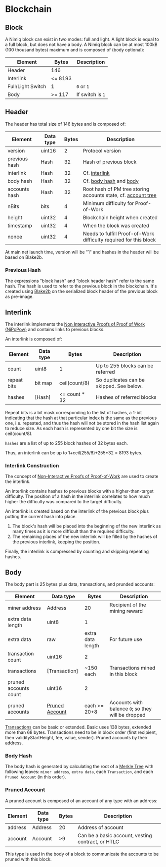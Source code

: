 # Blockchain

## Block
A Nimiq block can exist in two modes: full and light. A light block is equal to a full block, but does not have a body.
A Nimiq block can be at most 100kB (100 thousand bytes) maximum and is composed of (body optional):

| Element           | Bytes   | Description
|-------------------|---------|--------
| Header            | 146     |
| Interlink         | <= 8193 |
| Full/Light Switch | 1       | `0` or `1`
| Body              | >= 117  | If switch is `1`


## Header
The header has total size of 146 bytes and is composed of:

| Element       | Data type | Bytes | Description                                                       |
|---------------|-----------|-------|-------------------------------------------------------------------|
| version       | uint16    | 2     | Protocol version                                                  |
| previous hash | Hash      | 32    | Hash of previous block                                            |
| interlink     | Hash      | 32    | Cf. [interlink](#interlink)                                       |
| body hash     | Hash      | 32    | Cf. [body hash](#body-hash) and [body](#body)                     |
| accounts hash | Hash      | 32    | Root hash of PM tree storing accounts state, cf. [account tree](accounts-tree.md) |
| nBits         | bits      | 4     | Minimum difficulty for Proof-of-Work                              |
| height        | uint32    | 4     | Blockchain height when created                                    |
| timestamp     | uint32    | 4     | When the block was created                                        |
| nonce         | uint32    | 4     | Needs to fulfill Proof-of-Work difficulty required for this block |

At main net launch time, version will be "1" and hashes in the header will be based on Blake2b.

### Previous Hash

The expressions "block hash" and "block header hash" refer to the same hash.
The hash is used to refer to the previous block in the blockchain.
It's created using [Blake2b](#hash) on the serialized block header of the previous block as pre-image.


## Interlink
The interlink implements the [Non Interactive Proofs of Proof of Work (NiPoPow)](https://eprint.iacr.org/2017/963.pdf) and contains links to previous blocks.

An interlink is composed of:

| Element     | Data type    | Bytes         | Description                              |
|-------------|--------------|---------------|------------------------------------------|
| count       | uint8        | 1             | Up to 255 blocks can be referred         |
| repeat bits | bit map      | ceil(count/8) | So duplicates can be skipped. See below. |
| hashes      | [Hash]       | <= count * 32 | Hashes of referred blocks                |

Repeat bits is a bit mask corresponding to the list of hashes,
a 1-bit indicating that the hash at that particular index is the same as the previous one,
i.e. repeated, and thus the hash will not be stored in the hash list again to reduce size.
As each hash is represented by one bit the size is ceil(count/8).

`hashes` are a list of up to 255 block hashes of 32 bytes each.

Thus, an interlink can be up to 1+ceil(255/8)+255*32 = 8193 bytes.

### Interlink Construction
The concept of [Non-Interactive Proofs of Proof-of-Work](https://eprint.iacr.org/2017/963.pdf) are used to create the interlink.

An interlink contains hashes to previous blocks with a higher-than-target difficulty. The position of a hash in the interlink correlates to how much higher the difficulty was compared to the target difficulty.

An interlink is created based on the interlink of the previous block plus putting the current hash into place.

1. The block's hash will be placed into the beginning of the new interlink as many times as it is more difficult than the required difficulty.
2. The remaining places of the new interlink will be filled by the hashes of the previous interlink, keeping the position.

Finally, the interlink is compressed by counting and skipping repeating hashes.

## Body
The body part is 25 bytes plus data, transactions, and prunded accounts:

| Element               | Data type                     | Bytes             | Description                                         |
|-----------------------|-------------------------------|-------------------|-----------------------------------------------------|
| miner address         | Address                       | 20                | Recipient of the mining reward                      |
| extra data length     | uint8                         | 1                 |                                                     |
| extra data            | raw                           | extra data length | For future use                                      |
| transaction count     | uint16                        | 2                 |                                                     |
| transactions          | [Transaction]                 | ~150 each         | Transactions mined in this block                    |
| pruned accounts count | uint16                        | 2                 |                                                     |
| pruned accounts       | [Pruned Account](accounts.md) | each >= 20+8      | Accounts with balence `0`; so they will be dropped  |

[Transactions](./transactions) can be basic or extended.
Basic uses 138 bytes, extended more than 68 bytes.
Transactions need to be in block order (first recipient, then validityStartHeight, fee, value, sender).
Pruned accounts by their address.

### Body Hash
The body hash is generated by calculating the root of a [Merkle Tree](https://en.wikipedia.org/wiki/Merkle_tree) with following leaves: `miner address`, `extra data`, each `Transaction`, and each `Pruned Account` (in this order).

### Pruned Account
A pruned account is composed of an account of any type with an address:

| Element | Data type | Bytes | Description                                       |
|---------|-----------|-------|---------------------------------------------------|
| address | Address   | 20    | Address of account                                |
| account | Account   | >9    | Can be a basic account, vesting contract, or HTLC |

This type is used in the body of a block to communicate the accounts to be pruned with this block.


